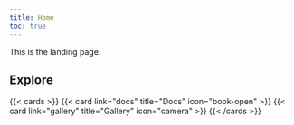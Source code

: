 ```yaml
---
title: Home
toc: true
---
```


This is the landing page.

## Explore

{{< cards >}}
  {{< card link="docs" title="Docs" icon="book-open" >}}
  {{< card link="gallery" title="Gallery" icon="camera" >}}
{{< /cards >}}
